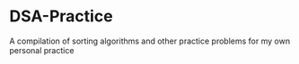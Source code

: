 # DSA-Practice
A compilation of sorting algorithms and other practice problems for my own personal practice